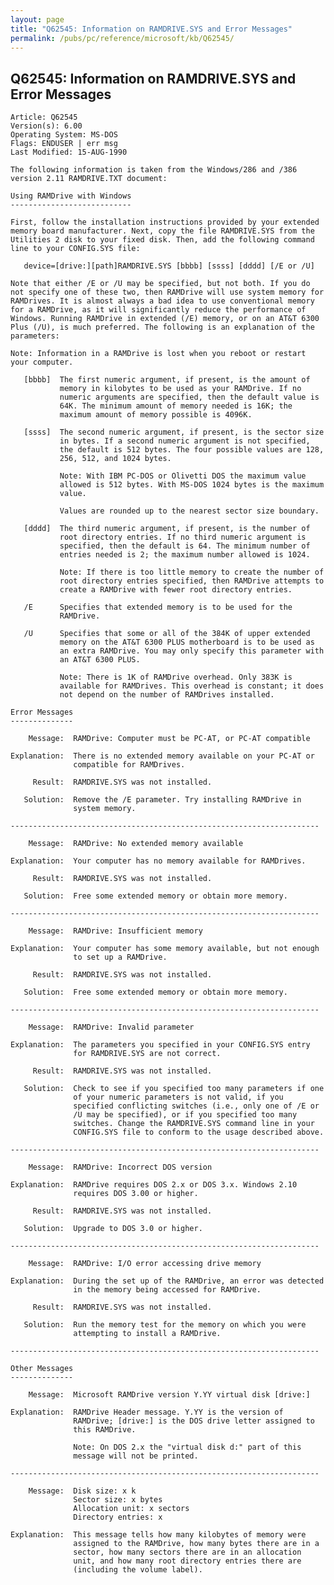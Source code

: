 ```yaml
---
layout: page
title: "Q62545: Information on RAMDRIVE.SYS and Error Messages"
permalink: /pubs/pc/reference/microsoft/kb/Q62545/
---
```


## Q62545: Information on RAMDRIVE.SYS and Error Messages

	Article: Q62545
	Version(s): 6.00
	Operating System: MS-DOS
	Flags: ENDUSER | err msg
	Last Modified: 15-AUG-1990
	
	The following information is taken from the Windows/286 and /386
	version 2.11 RAMDRIVE.TXT document:
	
	Using RAMDrive with Windows
	---------------------------
	
	First, follow the installation instructions provided by your extended
	memory board manufacturer. Next, copy the file RAMDRIVE.SYS from the
	Utilities 2 disk to your fixed disk. Then, add the following command
	line to your CONFIG.SYS file:
	
	   device=[drive:][path]RAMDRIVE.SYS [bbbb] [ssss] [dddd] [/E or /U]
	
	Note that either /E or /U may be specified, but not both. If you do
	not specify one of these two, then RAMDrive will use system memory for
	RAMDrives. It is almost always a bad idea to use conventional memory
	for a RAMDrive, as it will significantly reduce the performance of
	Windows. Running RAMDrive in extended (/E) memory, or on an AT&T 6300
	Plus (/U), is much preferred. The following is an explanation of the
	parameters:
	
	Note: Information in a RAMDrive is lost when you reboot or restart
	your computer.
	
	   [bbbb]  The first numeric argument, if present, is the amount of
	           memory in kilobytes to be used as your RAMDrive. If no
	           numeric arguments are specified, then the default value is
	           64K. The minimum amount of memory needed is 16K; the
	           maximum amount of memory possible is 4096K.
	
	   [ssss]  The second numeric argument, if present, is the sector size
	           in bytes. If a second numeric argument is not specified,
	           the default is 512 bytes. The four possible values are 128,
	           256, 512, and 1024 bytes.
	
	           Note: With IBM PC-DOS or Olivetti DOS the maximum value
	           allowed is 512 bytes. With MS-DOS 1024 bytes is the maximum
	           value.
	
	           Values are rounded up to the nearest sector size boundary.
	
	   [dddd]  The third numeric argument, if present, is the number of
	           root directory entries. If no third numeric argument is
	           specified, then the default is 64. The minimum number of
	           entries needed is 2; the maximum number allowed is 1024.
	
	           Note: If there is too little memory to create the number of
	           root directory entries specified, then RAMDrive attempts to
	           create a RAMDrive with fewer root directory entries.
	
	   /E      Specifies that extended memory is to be used for the
	           RAMDrive.
	
	   /U      Specifies that some or all of the 384K of upper extended
	           memory on the AT&T 6300 PLUS motherboard is to be used as
	           an extra RAMDrive. You may only specify this parameter with
	           an AT&T 6300 PLUS.
	
	           Note: There is 1K of RAMDrive overhead. Only 383K is
	           available for RAMDrives. This overhead is constant; it does
	           not depend on the number of RAMDrives installed.
	
	Error Messages
	--------------
	
	    Message:  RAMDrive: Computer must be PC-AT, or PC-AT compatible
	
	Explanation:  There is no extended memory available on your PC-AT or
	              compatible for RAMDrives.
	
	     Result:  RAMDRIVE.SYS was not installed.
	
	   Solution:  Remove the /E parameter. Try installing RAMDrive in
	              system memory.
	
	---------------------------------------------------------------------
	
	    Message:  RAMDrive: No extended memory available
	
	Explanation:  Your computer has no memory available for RAMDrives.
	
	     Result:  RAMDRIVE.SYS was not installed.
	
	   Solution:  Free some extended memory or obtain more memory.
	
	---------------------------------------------------------------------
	
	    Message:  RAMDrive: Insufficient memory
	
	Explanation:  Your computer has some memory available, but not enough
	              to set up a RAMDrive.
	
	     Result:  RAMDRIVE.SYS was not installed.
	
	   Solution:  Free some extended memory or obtain more memory.
	
	---------------------------------------------------------------------
	
	    Message:  RAMDrive: Invalid parameter
	
	Explanation:  The parameters you specified in your CONFIG.SYS entry
	              for RAMDRIVE.SYS are not correct.
	
	     Result:  RAMDRIVE.SYS was not installed.
	
	   Solution:  Check to see if you specified too many parameters if one
	              of your numeric parameters is not valid, if you
	              specified conflicting switches (i.e., only one of /E or
	              /U may be specified), or if you specified too many
	              switches. Change the RAMDRIVE.SYS command line in your
	              CONFIG.SYS file to conform to the usage described above.
	
	---------------------------------------------------------------------
	
	    Message:  RAMDrive: Incorrect DOS version
	
	Explanation:  RAMDrive requires DOS 2.x or DOS 3.x. Windows 2.10
	              requires DOS 3.00 or higher.
	
	     Result:  RAMDRIVE.SYS was not installed.
	
	   Solution:  Upgrade to DOS 3.0 or higher.
	
	---------------------------------------------------------------------
	
	    Message:  RAMDrive: I/O error accessing drive memory
	
	Explanation:  During the set up of the RAMDrive, an error was detected
	              in the memory being accessed for RAMDrive.
	
	     Result:  RAMDRIVE.SYS was not installed.
	
	   Solution:  Run the memory test for the memory on which you were
	              attempting to install a RAMDrive.
	
	---------------------------------------------------------------------
	
	Other Messages
	--------------
	
	    Message:  Microsoft RAMDrive version Y.YY virtual disk [drive:]
	
	Explanation:  RAMDrive Header message. Y.YY is the version of
	              RAMDrive; [drive:] is the DOS drive letter assigned to
	              this RAMDrive.
	
	              Note: On DOS 2.x the "virtual disk d:" part of this
	              message will not be printed.
	
	---------------------------------------------------------------------
	
	    Message:  Disk size: x k
	              Sector size: x bytes
	              Allocation unit: x sectors
	              Directory entries: x
	
	Explanation:  This message tells how many kilobytes of memory were
	              assigned to the RAMDrive, how many bytes there are in a
	              sector, how many sectors there are in an allocation
	              unit, and how many root directory entries there are
	              (including the volume label).

